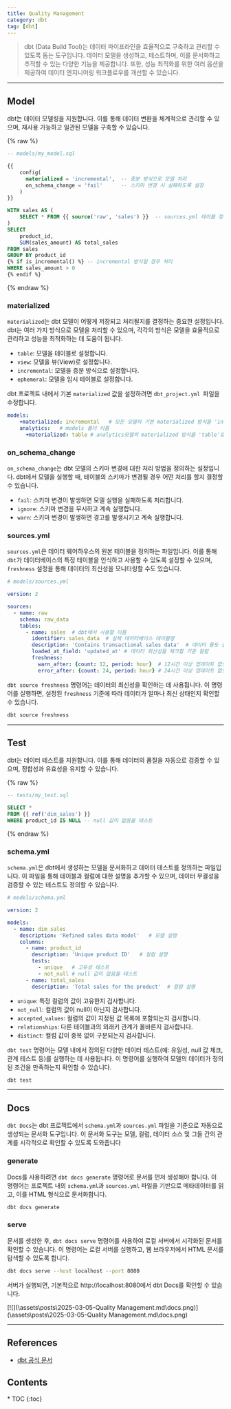 ```yaml
---
title: Quality Management
category: dbt
tag: [dbt]
---
```


> dbt (Data Build Tool)는 데이터 파이프라인을 효율적으로 구축하고 관리할 수 있도록 돕는 도구입니다. 데이터 모델을 생성하고, 테스트하며, 이를 문서화하고 추적할 수 있는 다양한 기능을 제공합니다. 또한, 성능 최적화를 위한 여러 옵션을 제공하여 데이터 엔지니어링 워크플로우를 개선할 수 있습니다.

---

## Model
dbt는 데이터 모델링을 지원합니다. 이를 통해 데이터 변환을 체계적으로 관리할 수 있으며, 재사용 가능하고 일관된 모델을 구축할 수 있습니다.

{% raw %}
```sql
-- models/my_model.sql

{{
    config(
      materialized = 'incremental',  -- 증분 방식으로 모델 처리
      on_schema_change = 'fail'      -- 스키마 변경 시 실패하도록 설정
    )
}}

WITH sales AS (
    SELECT * FROM {{ source('raw', 'sales') }}  -- sources.yml 테이블 정의
)
SELECT
    product_id,
    SUM(sales_amount) AS total_sales
FROM sales
GROUP BY product_id
{% if is_incremental() %} -- incremental 방식일 경우 처리
WHERE sales_amount > 0
{% endif %}
```
{% endraw %}

### materialized
`materialized`는 dbt 모델이 어떻게 저장되고 처리될지를 결정하는 중요한 설정입니다. dbt는 여러 가지 방식으로 모델을 처리할 수 있으며, 각각의 방식은 모델을 효율적으로 관리하고 성능을 최적화하는 데 도움이 됩니다.

- `table`: 모델을 테이블로 설정합니다. 
- `view`: 모델을 뷰(View)로 설정합니다. 
- `incremental`: 모델을 증분 방식으로 설정합니다. 
- `ephemeral`: 모델을 임시 테이블로 설정합니다. 

dbt 프로젝트 내에서 기본 `materialized` 값을 설정하려면 `dbt_project.yml `파일을 수정합니다.

```yaml
models:
    +materialized: incremental   # 모든 모델의 기본 materialized 방식을 'incremental'로 설정
    analytics:   # models 폴더 이름
      +materialized: table # analytics모델의 materialized 방식을 'table'로 설정
```

### on_schema_change
`on_schema_change`는 dbt 모델의 스키마 변경에 대한 처리 방법을 정의하는 설정입니다. dbt에서 모델을 실행할 때, 테이블의 스키마가 변경될 경우 어떤 처리를 할지 결정할 수 있습니다. 

- `fail`: 스키마 변경이 발생하면 모델 실행을 실패하도록 처리합니다.
- `ignore`: 스키마 변경을 무시하고 계속 실행합니다.
- `warn`: 스키마 변경이 발생하면 경고를 발생시키고 계속 실행합니다.


### sources.yml
`sources.yml`은 데이터 웨어하우스의 원본 테이블을 정의하는 파일입니다. 이를 통해 `dbt`가 데이터베이스의 특정 테이블을 인식하고 사용할 수 있도록 설정할 수 있으며, `freshness` 설정을 통해 데이터의 최신성을 모니터링할 수도 있습니다.

```yaml
# models/sources.yml

version: 2

sources:
  - name: raw
    schema: raw_data
    tables:
      - name: sales  # dbt에서 사용할 이름
        identifier: sales_data  # 실제 데이터베이스 테이블명
        description: 'Contains transactional sales data'  # 데이터 용도 설명
        loaded_at_field: 'updated_at' # 데이터 최신성을 체크할 기준 컬럼
        freshness:
          warn_after: {count: 12, period: hour}  # 12시간 이상 업데이트 없으면 경고
          error_after: {count: 24, period: hour} # 24시간 이상 업데이트 없으면 오류 발생
```

`dbt source freshness` 명령어는 데이터의 최신성을 확인하는 데 사용됩니다. 이 명령어를 실행하면, 설정된 `freshness` 기준에 따라 데이터가 얼마나 최신 상태인지 확인할 수 있습니다. 

```bash
dbt source freshness
```

---

## Test
dbt는 데이터 테스트를 지원합니다. 이를 통해 데이터의 품질을 자동으로 검증할 수 있으며, 정합성과 유효성을 유지할 수 있습니다. 

{% raw %}
```sql
-- tests/my_test.sql

SELECT * 
FROM {{ ref('dim_sales') }}
WHERE product_id IS NULL -- null 값이 없음을 테스트
```
{% endraw %}

### schema.yml
`schema.yml`은 dbt에서 생성하는 모델을 문서화하고 데이터 테스트를 정의하는 파일입니다. 이 파일을 통해 테이블과 컬럼에 대한 설명을 추가할 수 있으며, 데이터 무결성을 검증할 수 있는 테스트도 정의할 수 있습니다.

```yaml
# models/schema.yml

version: 2

models:
  - name: dim_sales
    description: 'Refined sales data model'   # 모델 설명
    columns:
      - name: product_id
        description: 'Unique product ID'   # 컬럼 설명
        tests:
          - unique   # 고유성 테스트
          - not_null # null 값이 없음을 테스트
      - name: total_sales
        description: 'Total sales for the product'  # 컬럼 설명
```

- `unique`: 특정 컬럼의 값이 고유한지 검사합니다.
- `not_null`: 컬럼의 값이 null이 아닌지 검사합니다.
- `accepted_values`: 컬럼의 값이 지정된 값 목록에 포함되는지 검사합니다.
- `relationships`: 다른 테이블과의 외래키 관계가 올바른지 검사합니다.
- `distinct`: 컬럼 값이 중복 없이 구분되는지 검사합니다.

`dbt test` 명령어는 모델 내에서 정의된 다양한 데이터 테스트(예: 유일성, null 값 체크, 관계 테스트 등)를 실행하는 데 사용됩니다. 이 명령어를 실행하여 모델의 데이터가 정의된 조건을 만족하는지 확인할 수 있습니다.

```bash
dbt test
```

---

## Docs
`dbt Docs`는 dbt 프로젝트에서 `schema.yml`과 `sources.yml` 파일을 기준으로 자동으로 생성되는 문서화 도구입니다. 이 문서화 도구는 모델, 컬럼, 데이터 소스 및 그들 간의 관계를 시각적으로 확인할 수 있도록 도와줍니다

### generate
Docs를 사용하려면 `dbt docs generate` 명령어로 문서를 먼저 생성해야 합니다. 이 명령어는 프로젝트 내의 `schema.yml`과 `sources.yml` 파일을 기반으로 메타데이터를 읽고, 이를 HTML 형식으로 문서화합니다.

```bash
dbt docs generate
```

### serve
문서를 생성한 후, `dbt docs serve` 명령어를 사용하여 로컬 서버에서 시각화된 문서를 확인할 수 있습니다. 이 명령어는 로컬 서버를 실행하고, 웹 브라우저에서 HTML 문서를 탐색할 수 있도록 합니다.

```bash
dbt docs serve --host localhost --port 8080
```

서버가 실행되면, 기본적으로 http://localhost:8080에서 dbt Docs를 확인할 수 있습니다.

[![](\assets\posts\2025-03-05-Quality Management.md\docs.png)](\assets\posts\2025-03-05-Quality Management.md\docs.png)

---

## References
- [dbt 공식 문서](https://docs.getdbt.com/docs/introduction)

<nav class='post-toc' markdown='1'>
  <h2>Contents</h2>
* TOC
{:toc}
</nav>
